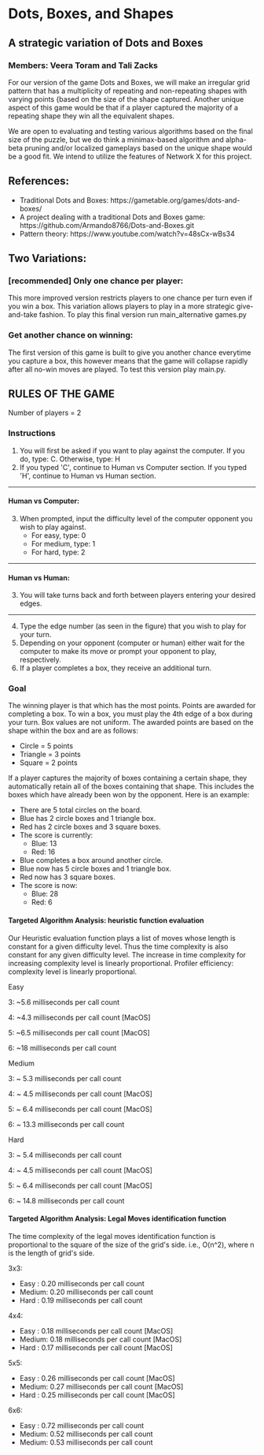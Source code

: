 # Dots, Boxes, and Shapes
## A strategic variation of Dots and Boxes
### Members: Veera Toram and Tali Zacks

For our version of the game Dots and Boxes, we will make an irregular grid pattern that has a multiplicity of repeating 
and non-repeating shapes with varying points {based on the size of the shape captured. Another unique aspect of this 
game would be that if a player captured the majority of a repeating shape they win all the equivalent shapes.

We are open to evaluating and testing various algorithms based on the final size of the puzzle, but we do think a 
minimax-based algorithm and alpha-beta pruning and/or localized gameplays based on the unique shape would be a good fit.
We intend to utilize the features of Network X for this project.

## References: 
<ul>
  <li>Traditional Dots and Boxes: https://gametable.org/games/dots-and-boxes/</li>
  <li>A project dealing with a traditional Dots and Boxes game: https://github.com/Armando8766/Dots-and-Boxes.git</li>
  <li>Pattern theory: https://www.youtube.com/watch?v=48sCx-wBs34</li>
</ul>

## Two Variations:
### [recommended] Only one chance per player:
This more improved version restricts players to one chance per turn even if you win a box. This variation allows players
to play in a more strategic give-and-take fashion.
To play this final version run main_alternative games.py

### Get another chance on winning:
The first version of this game is built to give you another chance everytime you capture a box, this however means that
the game will collapse rapidly after all no-win moves are played. 
To test this version play main.py.

## RULES OF THE GAME
Number of players = 2
### Instructions
1. You will first be asked if you want to play against the computer. If you do, type: C. Otherwise, type: H
2. If you typed 'C', continue to Human vs Computer section. If you typed 'H', continue to Human vs Human section.
-----
#### Human vs Computer:
3. When prompted, input the difficulty level of the computer opponent you wish to play against.
   - For easy, type: 0
   - For medium, type: 1
   - For hard, type: 2
---
#### Human vs Human:
3. You will take turns back and forth between players entering your desired edges.
---
4. Type the edge number (as seen in the figure) that you wish to play for your turn.
5. Depending on your opponent (computer or human) either wait for the computer to make its move 
or prompt your opponent to play, respectively.
6. If a player completes a box, they receive an additional turn.

### Goal
The winning player is that which has the most points. Points are awarded for completing a box.
To win a box, you must play the 4th edge of a box during your turn. Box values are not uniform. The awarded points are 
based on the shape within the box and are as follows:
- Circle = 5 points
- Triangle = 3 points
- Square = 2 points

If a player captures the majority of boxes containing a certain shape, they automatically retain all of the
boxes containing that shape. This includes the boxes which have already been won by the opponent. 
Here is an example:
- There are 5 total circles on the board.
- Blue has 2 circle boxes and 1 triangle box.
- Red has 2 circle boxes and 3 square boxes.
- The score is currently: 
  - Blue: 13
  - Red: 16
- Blue completes a box around another circle.
- Blue now has 5 circle boxes and 1 triangle box.
- Red now has 3 square boxes.
- The score is now:
  - Blue: 28
  - Red: 6

#### Targeted Algorithm Analysis: heuristic function evaluation
Our Heuristic evaluation function plays a list of moves whose length is constant for a given difficulty level. Thus
the time complexity is also constant for any given difficulty level. The increase in time complexity for increasing
complexity level is linearly proportional.
Profiler efficiency: 
complexity level is linearly proportional.

Easy

3: ~5.6 milliseconds per call count

4: ~4.3 milliseconds per call count [MacOS]

5: ~6.5  milliseconds per call count [MacOS]

6: ~18  milliseconds per call count


Medium

3: ~ 5.3 milliseconds per call count

4: ~ 4.5 milliseconds per call count [MacOS]

5: ~ 6.4 milliseconds per call count [MacOS]

6: ~ 13.3  milliseconds per call count

Hard

3: ~ 5.4 milliseconds per call count

4: ~ 4.5 milliseconds per call count [MacOS]

5: ~ 6.4 milliseconds per call count [MacOS]

6: ~ 14.8  milliseconds per call count


#### Targeted Algorithm Analysis: Legal Moves identification function
The time complexity of the legal moves identification function is proportional to the square of the size of the grid's side.
i.e., O(n^2), where n is the length of grid's side. 

3x3: 
- Easy  : 0.20 milliseconds per call count
- Medium: 0.20 milliseconds per call count
- Hard  : 0.19 milliseconds per call count

4x4:
- Easy  : 0.18 milliseconds per call count [MacOS]
- Medium: 0.18 milliseconds per call count [MacOS]
- Hard  : 0.17 milliseconds per call count [MacOS]

5x5:
- Easy  : 0.26 milliseconds per call count [MacOS]
- Medium: 0.27 milliseconds per call count [MacOS]
- Hard  : 0.25 milliseconds per call count [MacOS]

6x6:
- Easy  : 0.72 milliseconds per call count 
- Medium: 0.52 milliseconds per call count
- Medium: 0.53 milliseconds per call count

